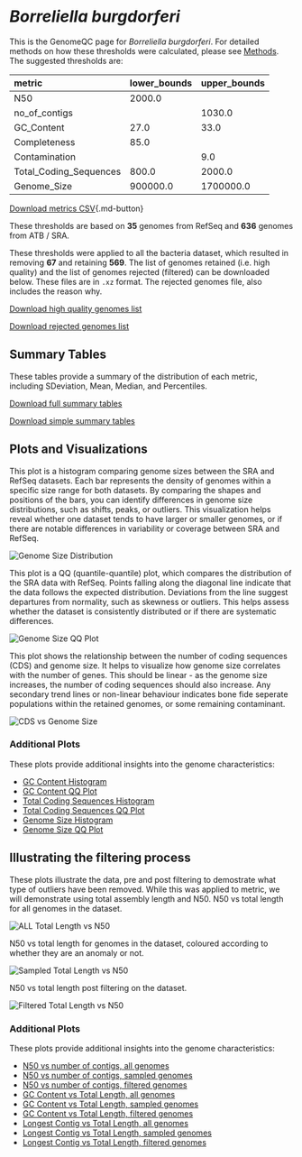 # *Borreliella burgdorferi*

This is the GenomeQC page for *Borreliella burgdorferi*. For detailed methods on how these thresholds were calculated, please see [Methods](../../methods.md).
The suggested thresholds are: 

| metric                 | lower_bounds   | upper_bounds   |
|:-----------------------|:---------------|:---------------|
| N50                    | 2000.0         |                |
| no_of_contigs          |                | 1030.0         |
| GC_Content             | 27.0           | 33.0           |
| Completeness           | 85.0           |                |
| Contamination          |                | 9.0            |
| Total_Coding_Sequences | 800.0          | 2000.0         |
| Genome_Size            | 900000.0       | 1700000.0      |

[Download metrics CSV](Borreliella_burgdorferi_metrics.csv){.md-button}


These thresholds are based on **35** genomes from RefSeq and **636** genomes from ATB / SRA.

These thresholds were applied to all the bacteria dataset, which resulted in removing **67** and retaining **569**.
The list of genomes retained (i.e. high quality) and the list of genomes rejected (filtered) can be downloaded below. These files are in `.xz` format. The rejected genomes file, also includes the reason why.

[Download high quality genomes list](Borreliella_burgdorferi_high_quality_genomes.csv.xz)


[Download rejected genomes list](Borreliella_burgdorferi_filtered_out_genomes.csv.xz)



## Summary Tables
These tables provide a summary of the distribution of each metric, including SDeviation, Mean, Median, and Percentiles.

[Download full summary tables](summary.csv)

[Download simple summary tables](selected_summary.csv)

## Plots and Visualizations

This plot is a histogram comparing genome sizes between the SRA and RefSeq datasets. Each bar represents the density of genomes within a specific size range for both datasets. By comparing the shapes and positions of the bars, you can identify differences in genome size distributions, such as shifts, peaks, or outliers. This visualization helps reveal whether one dataset tends to have larger or smaller genomes, or if there are notable differences in variability or coverage between SRA and RefSeq.

![Genome Size Distribution](Genome_Size_refseq_histogram_kde.png)

This plot is a QQ (quantile-quantile) plot, which compares the distribution of the SRA data with RefSeq. Points falling along the diagonal line indicate that the data follows the expected distribution. Deviations from the line suggest departures from normality, such as skewness or outliers. This helps assess whether the dataset is consistently distributed or if there are systematic differences.

![Genome Size QQ Plot](Genome_Size_refseq_qqplot.png)

This plot shows the relationship between the number of coding sequences (CDS) and genome size. It helps to visualize how genome size correlates with the number of genes. This should be linear - as the genome size increases, the number of coding sequences should also increase. Any secondary trend lines or non-linear behaviour indicates bone fide seperate populations within the retained genomes, or some remaining contaminant. 

![CDS vs Genome Size](Borreliella_burgdorferi_CDS_vs_Genome_Size.png)

### Additional Plots

These plots provide additional insights into the genome characteristics:

- [GC Content Histogram](GC_Content_refseq_histogram_kde.png)
- [GC Content QQ Plot](GC_Content_refseq_qqplot.png)
- [Total Coding Sequences Histogram](Total_Coding_Sequences_refseq_histogram_kde.png)
- [Total Coding Sequences QQ Plot](Total_Coding_Sequences_refseq_qqplot.png)
- [Genome Size Histogram](Genome_Size_refseq_histogram_kde.png)
- [Genome Size QQ Plot](Genome_Size_refseq_qqplot.png)
## Illustrating the filtering process
These plots illustrate the data, pre and post filtering to demostrate what type of outliers have been removed. While this was applied to metric, we will demonstrate using total assembly length and N50.
N50 vs total length for all genomes in the dataset.

![ALL Total Length vs N50](Borreliella_burgdorferi_all_total_length_N50.png)

N50 vs total length for genomes in the dataset, coloured according to whether they are an anomaly or not.

![Sampled Total Length vs N50](Borreliella_burgdorferi_sample_total_length_N50.png)

N50 vs total length post filtering on the dataset.

![Filtered Total Length vs N50](Borreliella_burgdorferi_filt_total_length_N50.png)

### Additional Plots

These plots provide additional insights into the genome characteristics:

- [N50 vs number of contigs, all genomes](Borreliella_burgdorferi_all_N50_number.png)
- [N50 vs number of contigs, sampled genomes](Borreliella_burgdorferi_sample_N50_number.png)
- [N50 vs number of contigs, filtered genomes](Borreliella_burgdorferi_filt_N50_number.png)
- [GC Content vs Total Length, all genomes](Borreliella_burgdorferi_all_total_length_GC_Content.png)
- [GC Content vs Total Length, sampled genomes](Borreliella_burgdorferi_sample_total_length_GC_Content.png)
- [GC Content vs Total Length, filtered genomes](Borreliella_burgdorferi_filt_total_length_GC_Content.png)
- [Longest Contig vs Total Length, all genomes](Borreliella_burgdorferi_all_total_length_longest.png)
- [Longest Contig vs Total Length, sampled genomes](Borreliella_burgdorferi_sample_total_length_longest.png)
- [Longest Contig vs Total Length, filtered genomes](Borreliella_burgdorferi_filt_total_length_longest.png)
